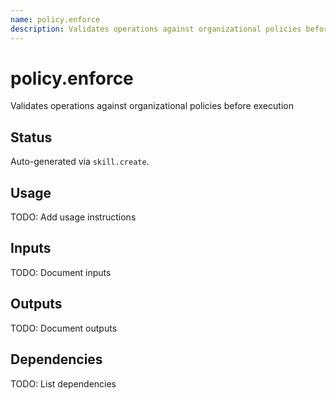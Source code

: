 ```yaml
---
name: policy.enforce
description: Validates operations against organizational policies before execution
---
```


# policy.enforce

Validates operations against organizational policies before execution

## Status

Auto-generated via `skill.create`.

## Usage

TODO: Add usage instructions

## Inputs

TODO: Document inputs

## Outputs

TODO: Document outputs

## Dependencies

TODO: List dependencies
